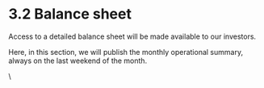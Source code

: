 # 3.2 Balance sheet

Access to a detailed balance sheet will be made available to our investors.

Here, in this section, we will publish the monthly operational summary, always on the last weekend of the month.

\
